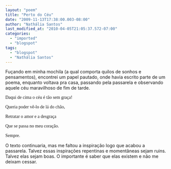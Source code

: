 ```yaml
---
layout: "poem"
title: "Perto do Céu"
date: "2009-11-13T17:38:00.003-08:00"
author: "Nathália Santos"
last_modified_at: "2010-04-05T21:05:37.572-07:00"
categories:
  - "imported"
  - "blogspot"
tags:
  - "blogspot"
  - "Nathália Santos"
---
```


Fuçando em minha mochila (a qual comporta quilos de sonhos e pensamentos), encontrei um papel pautado, onde havia escrito parte de um poema, enquanto voltava pra casa, passando pela passarela e observando aquele céu maravilhoso de fim de tarde.

<span style="font-family: verdana;">Daqui de cima o céu é tão sem graça!

<span style="font-family: verdana;">Queria poder vê-lo de lá do chão,

<span style="font-family: verdana;">Retratar o amor e a desgraça

<span style="font-family: verdana;">Que se passa no meu coração.

<span style="font-family: verdana;">Sempre.

O texto continuaria, mas me faltou a inspiração logo que acabou a passarela. Talvez essas inspirações repentinas e momentâneas sejam ruins. Talvez elas sejam boas. O importante é saber que elas existem e não me deixam cessar.
